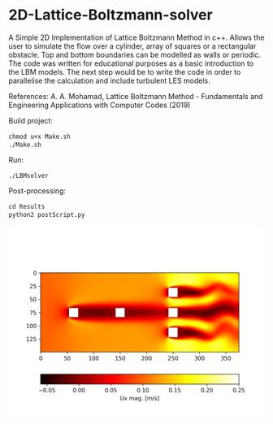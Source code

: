 # 2D-Lattice-Boltzmann-solver

A Simple 2D Implementation of Lattice Boltzmann Method in c++. Allows the user to simulate the flow over a cylinder, array of squares or a rectangular obstacle. 
Top and bottom boundaries can be modelled as walls or periodic. The code was written for educational purposes as a basic introduction to the LBM models. The next step would be to write the code in order to parallelise the calculation and include turbulent LES models.

References: 
	A. A. Mohamad, Lattice Boltzmann Method - Fundamentals and Engineering Applications with Computer Codes (2019)

Build project:
```
chmod u+x Make.sh
./Make.sh
```
Run:
```
./LBMsolver
```
Post-processing:
```
cd Results
python2 postScript.py
```

![](2D_LatticeBoltzmann/Results/Results_20000.png)
